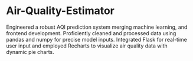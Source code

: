 # Air-Quality-Estimator

Engineered a robust AQI prediction system merging machine learning, and frontend development.
Proficiently cleaned and processed data using pandas and numpy for precise model inputs.
Integrated Flask for real-time user input and employed Recharts to visualize air quality data with dynamic pie charts.

